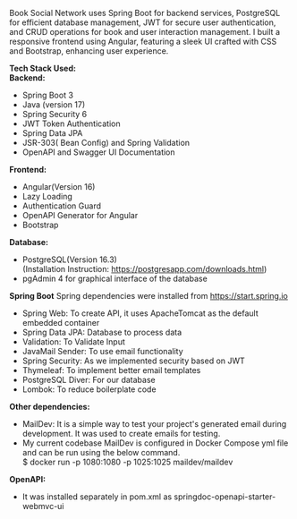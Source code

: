 Book Social Network uses Spring Boot for backend services, PostgreSQL for efficient database management, JWT for secure user authentication, and CRUD operations for book and user interaction management. I built a responsive frontend using Angular, featuring a sleek UI crafted with CSS and Bootstrap, enhancing user experience.

**Tech Stack Used:**  
**Backend:**  
- Spring Boot 3  
- Java (version 17)  
- Spring Security 6  
- JWT Token Authentication  
- Spring Data JPA  
- JSR-303( Bean Config) and Spring Validation  
- OpenAPI and Swagger UI Documentation  

**Frontend:** 
- Angular(Version 16)  
- Lazy Loading  
- Authentication Guard  
- OpenAPI Generator for Angular  
- Bootstrap  

**Database:**
- PostgreSQL(Version 16.3)  
(Installation Instruction: https://postgresapp.com/downloads.html)  
- pgAdmin 4 for graphical interface of the database  

**Spring Boot**
Spring dependencies were installed from https://start.spring.io    
- Spring Web: To create API, it uses ApacheTomcat as the default embedded container  
- Spring Data JPA: Database to process data  
- Validation: To Validate Input  
- JavaMail Sender: To use email functionality   
- Spring Security: As we implemented security based on JWT   
- Thymeleaf: To implement better email templates  
- PostgreSQL Diver: For our database  
- Lombok: To reduce boilerplate code  

**Other dependencies:**  
- MailDev: It is a simple way to test your project's generated email during development. It was used to create emails for testing.  
- My current codebase MailDev is configured in Docker Compose yml file and can be run using the below command.  
$ docker run -p 1080:1080 -p 1025:1025 maildev/maildev  

**OpenAPI:**
- It was installed separately in pom.xml as springdoc-openapi-starter-webmvc-ui 


